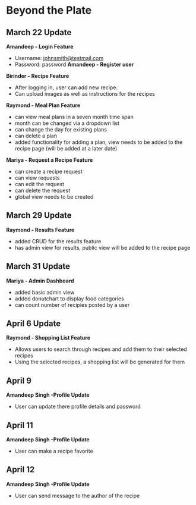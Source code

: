 # Beyond the Plate

## March 22 Update

**Amandeep - Login Feature**
  - Username: johnsmith@testmail.com
  - Password: password
**Amandeep - Register user**

**Birinder - Recipe Feature**
  - After logging in, user can add new recipe.
  - Can upload images as well as instructions for the recipes


**Raymond - Meal Plan Feature**
  - can view meal plans in a seven month time span
  - month can be changed via a dropdown list
  - can change the day for existing plans
  - can delete a plan
  - added functionality for adding a plan, view needs to be added to the recipe page (will be added at a later date)

**Mariya - Request a Recipe Feature**
  - can create a recipe request
  - can view requests
  - can edit the request
  - can delete the request
  - global view needs to be created

## March 29 Update

**Raymond - Results Feature**
  - added CRUD for the results feature
  - has admin view for results, public view will be added to the recipe page

## March 31 Update

**Mariya - Admin Dashboard**
- added basic admin view
- added donutchart to display food categories
- can count number of recipies posted by a user

## April 6 Update

**Raymond - Shopping List Feature**
  - Allows users to search through recipes and add them to their selected recipes
  - Using the selected recipes, a shopping list will be generated for them
  
  ## April 9

**Amandeep Singh -Profile Update**
  - User can update there profile details and password
  
  ## April 11

**Amandeep Singh -Profile Update**
  - User can make a recipe favorite
  
  ## April 12

**Amandeep Singh -Profile Update**
  - User can send message to the author of the recipe
  
